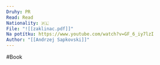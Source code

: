 ```yaml
---
Druhy: PR
Read: Read
Nationality: 🇵🇱
File: "![[zaklinac.pdf]]"
Na potítku: https://www.youtube.com/watch?v=GF_6_iy7lzI
Author: "[[Andrzej Sapkovski]]"
---
```

#Book
